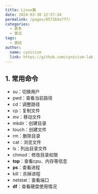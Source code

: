 ```yaml
---
title: Linux篇
date: 2024-03-30 12:57:34
permalink: /pages/6571b5e7ff/
categories:
  - 更多
  - 面试
tags:
  - 面经
author: 
  name: cynicism
  link: https://github.com/cynicism-lab
---
```

## 1. 常用命令
- su：切换用户
- pwd：查看当前路径
- cd：调整路径
- cp：复制文件
- mv：移动文件
- mkdir：创建目录
- touch：创建文件
- rm：删除目录
- cat：浏览文件
- ls：列出目录文件
- chmod：修改目录权限
- **top**：查看cpu、内存等信息
- **ps**：查看进程
- kill：杀掉进程
- netstat：查看端口
- **df**：查看硬盘使用情况